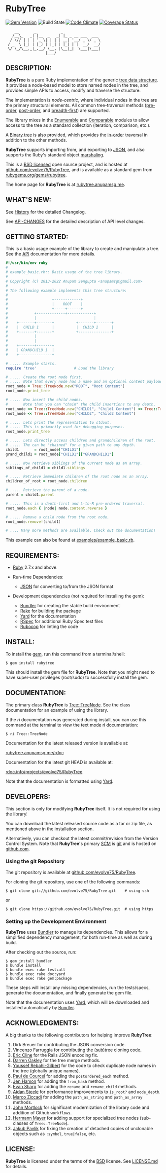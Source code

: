 # **RubyTree** #

[![Gem Version](https://badge.fury.io/rb/rubytree.png)](http://badge.fury.io/rb/rubytree)
![Build State](https://github.com/evolve75/rubytree/actions/workflows/ruby.yml/badge.svg)
[![Code Climate](https://codeclimate.com/github/evolve75/RubyTree.png)](https://codeclimate.com/github/evolve75/RubyTree)
[![Coverage Status](https://coveralls.io/repos/evolve75/RubyTree/badge.png)](https://coveralls.io/r/evolve75/RubyTree)

        __       _           _
       /__\_   _| |__  _   _| |_ _ __ ___  ___
      / \// | | | '_ \| | | | __| '__/ _ \/ _ \
     / _  \ |_| | |_) | |_| | |_| | |  __/  __/
     \/ \_/\__,_|_.__/ \__, |\__|_|  \___|\___|
                      |___/

## DESCRIPTION: ##

**RubyTree** is a pure Ruby implementation of the generic
[tree data structure][tree_data_structure]. It provides a node-based model to
store named nodes in the tree, and provides simple APIs to access, modify and
traverse the structure.

The implementation is *node-centric*, where individual nodes in the tree are the
primary structural elements. All common tree-traversal methods ([pre-order][],
[post-order][], and [breadth-first][]) are supported.

The library mixes in the [Enumerable][] and [Comparable][] modules to allow
access to the tree as a standard collection (iteration, comparison, etc.).

A [Binary tree][] is also provided, which provides the [in-order][] traversal in
addition to the other methods.

**RubyTree** supports importing from, and exporting to [JSON][], and also
supports the Ruby's standard object [marshaling][].

This is a [BSD licensed][BSD] open source project, and is hosted at
[github.com/evolve75/RubyTree][rt@github], and is available as a standard gem
from [rubygems.org/gems/rubytree][rt_gem].

The home page for **RubyTree** is at [rubytree.anupamsg.me][rt_site].

## WHAT'S NEW: ##

See [History](./History.md) for the detailed Changelog.

See [API-CHANGES](./API-CHANGES.md) for the detailed description of
API level changes.

## GETTING STARTED: ##

This is a basic usage example of the library to create and manipulate a tree.
See the [API][rt_doc] documentation for more details.

```ruby
#!/usr/bin/env ruby
#
# example_basic.rb:: Basic usage of the tree library.
#
# Copyright (C) 2013-2022 Anupam Sengupta <anupamsg@gmail.com>
#
# The following example implements this tree structure:
#
#                    +------------+
#                    |    ROOT    |
#                    +-----+------+
#            +-------------+------------+
#            |                          |
#    +-------+-------+          +-------+-------+
#    |  CHILD 1      |          |  CHILD 2      |
#    +-------+-------+          +---------------+
#            |
#            |
#    +-------+-------+
#    | GRANDCHILD 1  |
#    +---------------+

# ..... Example starts.
require 'tree'                 # Load the library

# ..... Create the root node first.
# ..... Note that every node has a name and an optional content payload.
root_node = Tree::TreeNode.new("ROOT", "Root Content")
root_node.print_tree

# ..... Now insert the child nodes.
#       Note that you can "chain" the child insertions to any depth.
root_node << Tree::TreeNode.new("CHILD1", "Child1 Content") << Tree::TreeNode.new("GRANDCHILD1", "GrandChild1 Content")
root_node << Tree::TreeNode.new("CHILD2", "Child2 Content")

# ..... Lets print the representation to stdout.
# ..... This is primarily used for debugging purposes.
root_node.print_tree

# ..... Lets directly access children and grandchildren of the root.
# ..... The can be "chained" for a given path to any depth.
child1       = root_node["CHILD1"]
grand_child1 = root_node["CHILD1"]["GRANDCHILD1"]

# ..... Now retrieve siblings of the current node as an array.
siblings_of_child1 = child1.siblings

# ..... Retrieve immediate children of the root node as an array.
children_of_root = root_node.children

# ..... Retrieve the parent of a node.
parent = child1.parent

# ..... This is a depth-first and L-to-R pre-ordered traversal.
root_node.each { |node| node.content.reverse }

# ..... Remove a child node from the root node.
root_node.remove!(child1)

# .... Many more methods are available. Check out the documentation!
```

This example can also be found at
[examples/example_basic.rb](examples/example_basic.rb).

## REQUIREMENTS: ##

* [Ruby][] 2.7.x and above.


* Run-time Dependencies:

    * [JSON][] for converting to/from the JSON format


* Development dependencies (not required for installing the gem):

    * [Bundler][] for creating the stable build environment
    * [Rake][] for building the package
    * [Yard][] for the documentation
    * [RSpec][] for additional Ruby Spec test files
    * [Rubocop][] for linting the code

## INSTALL: ##

To install the [gem][rt_gem], run this command from a terminal/shell:

    $ gem install rubytree

This should install the gem file for **RubyTree**. Note that you might need to
have super-user privileges (root/sudo) to successfully install the gem.

## DOCUMENTATION: ##

The primary class **RubyTree** is [Tree::TreeNode][TreeNode]. See the class
documentation for an example of using the library.

If the *ri* documentation was generated during install, you can use this
command at the terminal to view the text mode ri documentation:

    $ ri Tree::TreeNode

Documentation for the latest released version is available at:

[rubytree.anupamsg.me/rdoc][rt_doc]

Documentation for the latest git HEAD is available at:

[rdoc.info/projects/evolve75/RubyTree][rt_doc@head]

Note that the documentation is formatted using [Yard][].

## DEVELOPERS: ##

This section is only for modifying **RubyTree** itself. It is not required for
using the library!

You can download the latest released source code as a tar or zip file, as
mentioned above in the installation section.

Alternatively, you can checkout the latest commit/revision from the Version
Control System. Note that **RubyTree**'s primary [SCM][] is [git][] and is
hosted on [github.com][rt@github].

### Using the git Repository ###

The git repository is available at [github.com/evolve75/RubyTree][rt@github].

For cloning the git repository, use one of the following commands:

    $ git clone git://github.com/evolve75/RubyTree.git    # using ssh

or

    $ git clone https://github.com/evolve75/RubyTree.git  # using https

### Setting up the Development Environment ###

**RubyTree** uses [Bundler][] to manage its dependencies. This allows for a
simplified dependency management, for both run-time as well as during build.

After checking out the source, run:

    $ gem install bundler
    $ bundle install
    $ bundle exec rake test:all
    $ bundle exec rake doc:yard
    $ bundle exec rake gem:package

These steps will install any missing dependencies, run the tests/specs,
generate the documentation, and finally generate the gem file.

Note that the documentation uses [Yard][], which will be
downloaded and installed automatically by [Bundler][].

## ACKNOWLEDGMENTS: ##

A big thanks to the following contributors for helping improve **RubyTree**:

1. Dirk Breuer for contributing the JSON conversion code.
2. Vincenzo Farruggia for contributing the (sub)tree cloning code.
3. [Eric Cline](https://github.com/escline) for the Rails JSON encoding fix.
4. [Darren Oakley](https://github.com/dazoakley) for the tree merge methods.
5. [Youssef Rebahi-Gilbert](https://github.com/ysf) for the code to check
   duplicate node names in the tree (globally unique names).
6. [Paul de Courcel](https://github.com/pdecourcel) for adding the
   `postordered_each` method.
7. [Jen Hamon](http://www.github.com/jhamon) for adding the `from_hash` method.
8. [Evan Sharp](https://github.com/packetmonkey) for adding the `rename` and
   `rename_child` methods.
9. [Aidan Steele](https://github.com/aidansteele) for performance improvements
   to `is_root?` and `node_depth`.
10. [Marco Ziccadi](https://github.com/MZic) for adding the `path_as_string` and
    `path_as_array` methods.
11. [John Mortlock](https://github.com/jmortlock) for significant modernization
    of the library code and addition of Github `workflows`.
12. [Hermann Mayer](https://github.com/jack12816) for adding support for
    specialized tree nodes (sub-classes of `Tree::TreeNode`).
13. [Jakub Pavlik](https://github.com/igneus) for fixing the creation of
    detached copies of unclonable objects such as `:symbol`, `true|false`, etc.

## LICENSE: ##

**RubyTree** is licensed under the terms of the [BSD][] license. See
[LICENSE.md](./LICENSE.md) for details.


[BSD]:                  http://opensource.org/licenses/bsd-license.php "BSD License"
[Binary tree]:          http://en.wikipedia.org/wiki/Binary_tree "Binary Tree Data Structure"
[Bundler]:              http://bundler.io "Bundler"
[Comparable]:           http://ruby-doc.org/core/Comparable.html "Comparable mix-in"
[Enumerable]:           http://ruby-doc.org/core/Enumerable.html "Enumerable mix-in"
[JSON]:                 https://rubygems.org/gems/json "JSON"
[Rake]:                 https://rubygems.org/gems/rake "Rake"
[Ruby]:                 http://www.ruby-lang.org "Ruby Programming Language"
[SCM]:                  http://en.wikipedia.org/wiki/Source_Code_Management "Source Code Management"
[Yard]:                 http://yardoc.org "Yard Document Generator"
[breadth-first]:        http://en.wikipedia.org/wiki/Breadth-first_search "Breadth-first (level-first) Traversal"
[git]:                  http://git-scm.com "Git SCM"
[in-order]:             http://en.wikipedia.org/wiki/Tree_traversal#In-order "In-order (symmetric) Traversal"
[marshaling]:           http://ruby-doc.org/core/Marshal.html "Marshaling in Ruby"
[post-order]:           http://en.wikipedia.org/wiki/Tree_traversal#Post-order "Post-ordered Traversal"
[pre-order]:            http://en.wikipedia.org/wiki/Tree_traversal#Pre-order "Pre-ordered Traversal"
[rt@github]:            http://github.com/evolve75/RubyTree "RubyTree Project Page on Github"
[rt_doc@head]:          http://rdoc.info/projects/evolve75/RubyTree "RubyTree Documentation for VCS Head"
[rt_doc]:               http://rubytree.anupamsg.me/rdoc "RubyTree Documentation"
[rt_gem]:               http://rubygems.org/gems/rubytree "RubyTree Gem"
[rt_site]:              http://rubytree.anupamsg.me "RubyTree Site"
[tree_data_structure]:  http://en.wikipedia.org/wiki/Tree_data_structure "Tree Data Structure"
[RSpec]:                https://relishapp.com/rspec/
[Rubocop]:              https://rubocop.org/

[TreeNode]:             rdoc-ref:Tree::TreeNode
